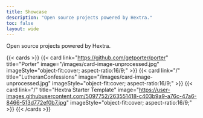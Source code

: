 ```yaml
---
title: Showcase
description: "Open source projects powered by Hextra."
toc: false
layout: wide
---
```


<div class="mt-4"></div>

<p class="mb-12 text-center text-lg text-gray-500 dark:text-gray-400">
Open source projects powered by Hextra.
</p>

{{< cards >}}
  {{< card link="https://github.com/getporter/porter" title="Porter" image="/images/card-image-unprocessed.jpg" imageStyle="object-fit:cover; aspect-ratio:16/9;" >}}
  {{< card link="/" title="LutheranConfessions" image="/images/card-image-unprocessed.jpg" imageStyle="object-fit:cover; aspect-ratio:16/9;" >}}
  {{< card link="/" title="Hextra Starter Template" image="https://user-images.githubusercontent.com/5097752/263551418-c403b9a9-a76c-47a6-8466-513d772ef0b7.jpg" imageStyle="object-fit:cover; aspect-ratio:16/9;" >}}
{{< /cards >}}
